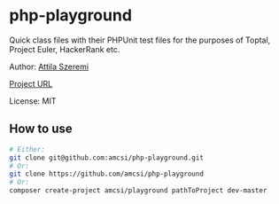 # php-playground

Quick class files with their PHPUnit test files for the purposes of Toptal, Project Euler, HackerRank etc.

Author: [Attila Szeremi](https://github.com/amcsi)

[Project URL ](https://github.com/amcsi/php-playground)

License: MIT

## How to use

```sh
# Either:
git clone git@github.com:amcsi/php-playground.git
# Or:
git clone https://github.com/amcsi/php-playground
# Or:
composer create-project amcsi/playground pathToProject dev-master
```


